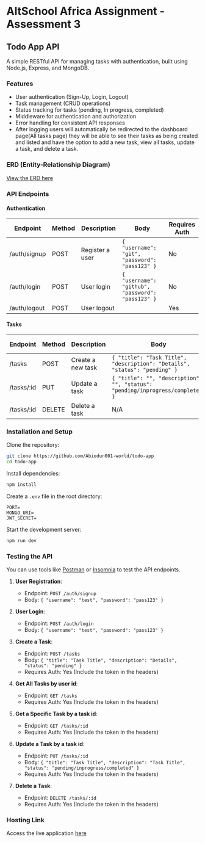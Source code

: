 # AltSchool Africa Assignment - Assessment 3

## Todo App API

A simple RESTful API for managing tasks with authentication, built using Node.js, Express, and MongoDB.

### Features

- User authentication (Sign-Up, Login, Logout)
- Task management (CRUD operations)
- Status tracking for tasks (pending, In progress, completed)
- Middleware for authentication and authorization
- Error handling for consistent API responses
- After logging users will automatically be redirected to the dashboard page(All tasks page) they will be able to see their tasks as being created and listed and have the option to add a new task, view all tasks, update a task, and delete a task.

### ERD (Entity-Relationship Diagram)

[View the ERD here](https://dbdiagram.io/d/todo-app-6752c8d0e9daa85acae1a217)

### API Endpoints

#### Authentication

| Endpoint     | Method | Description     | Body                                              | Requires Auth |
| ------------ | ------ | --------------- | ------------------------------------------------- | ------------- |
| /auth/signup | POST   | Register a user | `{ "username": "git", "password": "pass123" }`    | No            |
| /auth/login  | POST   | User login      | `{ "username": "github", "password": "pass123" }` | No            |
| /auth/logout | POST   | User logout     |                                                   | Yes           |

#### Tasks

| Endpoint   | Method | Description         | Body                                                                       | Requires Auth |
| ---------- | ------ | ------------------- | -------------------------------------------------------------------------- | ------------- |
| /tasks     | POST   | Create a new task   | `{ "title": "Task Title", "description": "Details", "status": "pending" }` | Yes           |
| /tasks/:id | PUT    | Update a task       | `{ "title": "", "description": "", "status": "pending/inprogress/completed" }`        | Yes           |
| /tasks/:id | DELETE | Delete a task       | N/A                                                                        | Yes           |

### Installation and Setup

Clone the repository:

```bash
git clone https://github.com/Abiodun001-world/todo-app
cd todo-app
```

Install dependencies:

```bash
npm install
```

Create a `.env` file in the root directory:

```
PORT=
MONGO_URI=
JWT_SECRET=
```

Start the development server:

```bash
npm run dev
```

### Testing the API

You can use tools like [Postman](https://www.postman.com/) or [Insomnia](https://insomnia.rest/) to test the API endpoints.

1. **User Registration**:

   - Endpoint: `POST /auth/signup`
   - Body: `{ "username": "test", "password": "pass123" }`

2. **User Login**:

   - Endpoint: `POST /auth/login`
   - Body: `{ "username": "test", "password": "pass123" }`

3. **Create a Task**:

   - Endpoint: `POST /tasks`
   - Body: `{ "title": "Task Title", "description": "Details", "status": "pending" }`
   - Requires Auth: Yes (Include the token in the headers)

4. **Get All Tasks by user id**:

   - Endpoint: `GET /tasks`
   - Requires Auth: Yes (Include the token in the headers)

5. **Get a Specific Task by a task id**:

   - Endpoint: `GET /tasks/:id`
   - Requires Auth: Yes (Include the token in the headers)

6. **Update a Task by a task id**:

   - Endpoint: `PUT /tasks/:id`
   - Body: `{ "title": "Task Title", "description": "Task Title", "status": "pending/inprogress/completed" }`
   - Requires Auth: Yes (Include the token in the headers)

7. **Delete a Task**:
   - Endpoint: `DELETE /tasks/:id`
   - Requires Auth: Yes (Include the token in the headers)

### Hosting Link

Access the live application [here](https://todo-app-9b5w.onrender.com/)
